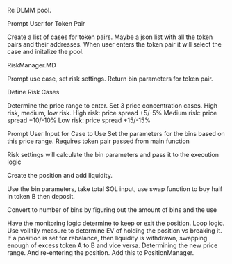 Re DLMM pool. 

Prompt User for Token Pair             

Create a list of cases for token pairs. Maybe a json list with all the token pairs and their addresses. When user enters the token pair it will select the case and initalize the pool. 


RiskManager.MD

Prompt use case, set risk settings. Return bin parameters for token pair. 

Define Risk Cases

Determine the price range to enter. Set 3 price concentration cases. High risk, medium, low risk.
High risk: price spread +5/-5%
Medium risk: price spread +10/-10% 
Low risk: price spread +15/-15%

Prompt User Input for Case to Use
Set the parameters for the bins based on this price range. Requires token pair passed from main function

Risk settings will calculate the bin parameters and pass it to the execution logic

Create the position and add liquidity.


Use the bin parameters, take total SOL input, use swap function to buy half in token B then deposit.

Convert to number of bins by figuring out the amount of bins and the use 

Have the monitoring logic determine to keep or exit the position. Loop logic.
Use voilitily measure to determine EV of holding the position vs breaking it. 
If a position is set for rebalance, then liquidity is withdrawn, swapping enough of excess token A to B and vice versa. Determining the new price range. And re-entering the position. Add this to PositionManager.